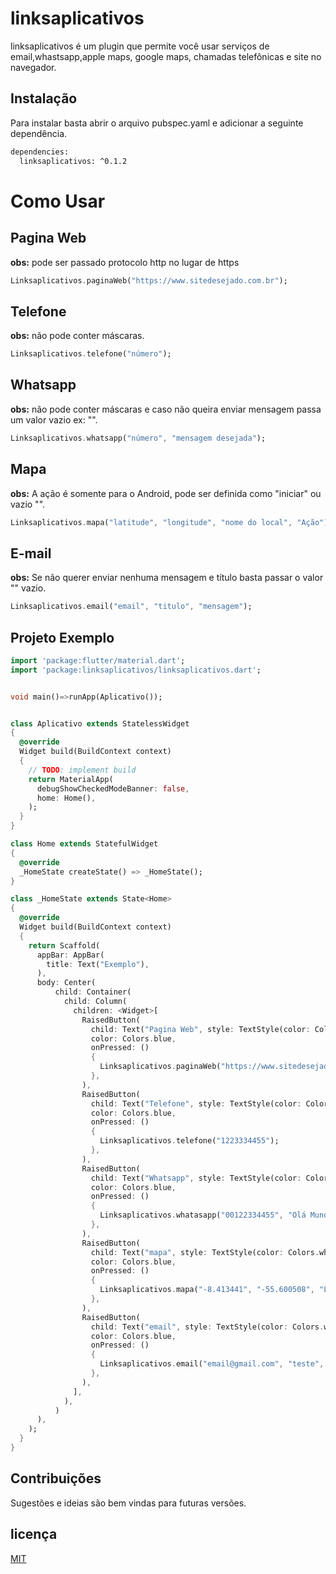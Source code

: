 # linksaplicativos

linksaplicativos é um plugin que permite você usar serviços de email,whastsapp,apple maps, google maps, chamadas telefônicas e site no navegador.

## Instalação

Para instalar basta abrir o arquivo pubspec.yaml e adicionar a seguinte dependência.

```bash
dependencies:
  linksaplicativos: ^0.1.2
```

# Como Usar


## Pagina Web

**obs:** pode ser passado protocolo http no lugar de https

```Dart
Linksaplicativos.paginaWeb("https://www.sitedesejado.com.br");
```

## Telefone

**obs:** não pode conter máscaras.  


```Dart
Linksaplicativos.telefone("número");
```

## Whatsapp

**obs:** não pode conter máscaras e caso não queira enviar mensagem passa um valor vazio ex: "".  


```Dart
Linksaplicativos.whatsapp("número", "mensagem desejada");

````

## Mapa
 
**obs:** A ação é somente para o Android, pode ser definida como "iniciar" ou vazio "".
```Dart
Linksaplicativos.mapa("latitude", "longitude", "nome do local", "Ação");
````

## E-mail
 
**obs:** Se não querer enviar nenhuma mensagem e título basta passar o valor "" vazio.
```Dart
Linksaplicativos.email("email", "titulo", "mensagem");
````

## Projeto Exemplo

```Dart
import 'package:flutter/material.dart';
import 'package:linksaplicativos/linksaplicativos.dart';


void main()=>runApp(Aplicativo());


class Aplicativo extends StatelessWidget
{
  @override
  Widget build(BuildContext context)
  {
    // TODO: implement build
    return MaterialApp(
      debugShowCheckedModeBanner: false,
      home: Home(),
    );
  }
}

class Home extends StatefulWidget
{
  @override
  _HomeState createState() => _HomeState();
}

class _HomeState extends State<Home>
{
  @override
  Widget build(BuildContext context)
  {
    return Scaffold(
      appBar: AppBar(
        title: Text("Exemplo"),
      ),
      body: Center(
          child: Container(
            child: Column(
              children: <Widget>[
                RaisedButton(
                  child: Text("Pagina Web", style: TextStyle(color: Colors.white)),
                  color: Colors.blue,
                  onPressed: ()
                  {
                    Linksaplicativos.paginaWeb("https://www.sitedesejado.com.br");
                  },
                ),
                RaisedButton(
                  child: Text("Telefone", style: TextStyle(color: Colors.white)),
                  color: Colors.blue,
                  onPressed: ()
                  {
                    Linksaplicativos.telefone("1223334455");
                  },
                ),
                RaisedButton(
                  child: Text("Whatsapp", style: TextStyle(color: Colors.white)),
                  color: Colors.blue,
                  onPressed: ()
                  {
                    Linksaplicativos.whatasapp("00122334455", "Olá Mundo");
                  },
                ),
                RaisedButton(
                  child: Text("mapa", style: TextStyle(color: Colors.white)),
                  color: Colors.blue,
                  onPressed: ()
                  {
                    Linksaplicativos.mapa("-8.413441", "-55.600508", "Local Name", "iniciar");
                  },
                ),
                RaisedButton(
                  child: Text("email", style: TextStyle(color: Colors.white)),
                  color: Colors.blue,
                  onPressed: ()
                  {
                    Linksaplicativos.email("email@gmail.com", "teste", "Olá Mundo");
                  },
                ),
              ],
            ),
          )
      ),
    );
  }
}
```

## Contribuições
Sugestões e ideias são bem vindas para futuras versões.

## licença
[MIT](https://choosealicense.com/licenses/mit/)
